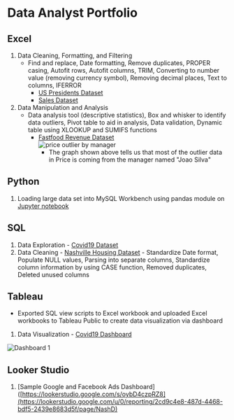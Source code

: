 # Data Analyst Portfolio

## Excel
1. Data Cleaning, Formatting, and Filtering
   - Find and replace, Date formatting, Remove duplicates, PROPER casing, Autofit rows, Autofit columns, TRIM, Converting to number value (removing currency symbol), Removing decimal places, Text to columns, IFERROR
      - [US Presidents Dataset](https://github.com/annakatrinatejero/portfolio/blob/main/Excel%20-%20Data%20Cleaning%20(US%20Presidents%20Dataset).xlsx)
      - [Sales Dataset](https://github.com/annakatrinatejero/portfolio/blob/cff30c5fc55ab29dae9d3cbd074ccae02f8625af/Excel%20-%20Data%20Cleaning%20(Sales%20Dataset).xlsx)
2. Data Manipulation and Analysis
   - Data analysis tool (descriptive statistics), Box and whisker to identify data outliers, Pivot table to aid in analysis, Data validation, Dynamic table using XLOOKUP and SUMIFS functions
      - [Fastfood Revenue Dataset](https://github.com/annakatrinatejero/portfolio/blob/5d12d5e375bb4cc534b669976c06ffd36fc85729/Excel%20-%20Data%20Transformation%20and%20Analysis%20(Fastfood%20Revenue%20Dataset).xlsx)  
![price outlier by manager](https://github.com/annakatrinatejero/portfolio/assets/166871954/a4ca42ae-689f-4c1f-9d74-a99a701fab24)
         - The graph shown above tells us that most of the outlier data in Price is coming from the manager named "Joao Silva"

## Python
1. Loading large data set into MySQL Workbench using pandas module on [Jupyter notebook](https://github.com/annakatrinatejero/portfolio/blob/14182031a187eb13264603a18d98969d1e7c9b21/CovidDeaths.ipynb)

## SQL
1. Data Exploration - [Covid19 Dataset](https://github.com/annakatrinatejero/portfolio/blob/26b2f0e7947ddc481a08dc7743b5c4f6d3e0ea8e/coviddeaths.sql)
2. Data Cleaning - [Nashville Housing Dataset](https://github.com/annakatrinatejero/portfolio/blob/0d591fd2ffa72de6ade9cdeb8f8a7a02b7c2fc26/SQL%20-Data%20Cleaning%20(Nashvillehousing2).sql)
                     - Standardize Date format, Populate NULL values, Parsing into separate columns, Standardize column information by using CASE function, Removed duplicates, Deleted unused columns

## Tableau
- Exported SQL view scripts to Excel workbook and uploaded Excel workbooks to Tableau Public to create data visualization via dashboard
1. Data Visualization - [Covid19 Dashboard](https://public.tableau.com/shared/TFDZYNNZT?:display_count=n&:origin=viz_share_link)


![Dashboard 1](https://github.com/annakatrinatejero/portfolio/assets/166871954/274fde37-e9ee-4d64-a3bf-01b64efb52a7)

## Looker Studio
1. [Sample Google and Facebook Ads Dashboard]([https://lookerstudio.google.com/s/oybD4czpRZ8](https://lookerstudio.google.com/u/0/reporting/2cd9c4e8-487d-4468-bdf5-2439e8683d5f/page/NashD)





